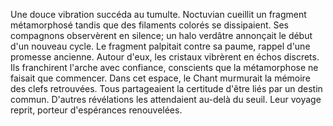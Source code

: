 Une douce vibration succéda au tumulte.
Noctuvian cueillit un fragment métamorphosé tandis que des filaments colorés se dissipaient.
Ses compagnons observèrent en silence; un halo verdâtre annonçait le début d'un nouveau cycle.
Le fragment palpitait contre sa paume, rappel d'une promesse ancienne.
Autour d'eux, les cristaux vibrèrent en échos discrets.
Ils franchirent l'arche avec confiance, conscients que la métamorphose ne faisait que commencer.
Dans cet espace, le Chant murmurait la mémoire des clefs retrouvées.
Tous partageaient la certitude d'être liés par un destin commun.
D'autres révélations les attendaient au-delà du seuil.
Leur voyage reprit, porteur d'espérances renouvelées.
